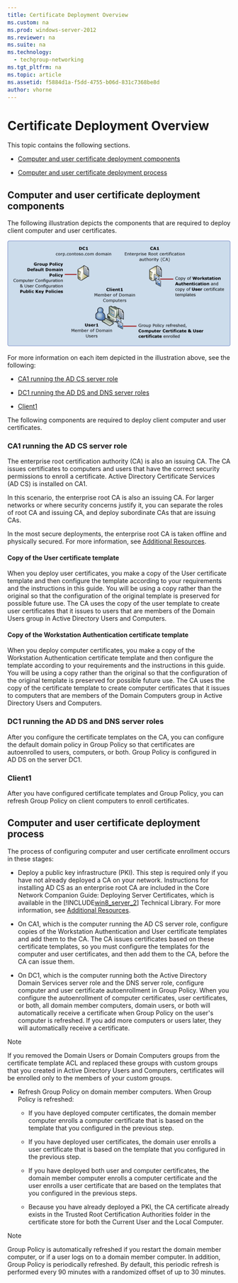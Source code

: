 ```yaml
---
title: Certificate Deployment Overview
ms.custom: na
ms.prod: windows-server-2012
ms.reviewer: na
ms.suite: na
ms.technology: 
  - techgroup-networking
ms.tgt_pltfrm: na
ms.topic: article
ms.assetid: f5884d1a-f5dd-4755-b06d-831c7368be8d
author: vhorne
---
```

# Certificate Deployment Overview
This topic contains the following sections.  
  
-   [Computer and user certificate deployment components](#bkmk_components)  
  
-   [Computer and user certificate deployment process](#bkmk_process)  
  
## <a name="bkmk_components"></a>Computer and user certificate deployment components  
The following illustration depicts the components that are required to deploy client computer and user certificates.  
  
![](../Image/cng_user_certs.gif)  
  
For more information on each item depicted in the illustration above, see the following:  
  
-   [CA1 running the AD CS server role](#bkmk_ca1)  
  
-   [DC1 running the AD DS and DNS server roles](#bkmk_dc1)  
  
-   [Client1](#bkmk_client1)  
  
The following components are required to deploy client computer and user certificates.  
  
### <a name="bkmk_ca1"></a>CA1 running the AD CS server role  
The enterprise root certification authority \(CA\) is also an issuing CA. The CA issues certificates to computers and users that have the correct security permissions to enroll a certificate. Active Directory Certificate Services \(AD CS\) is installed on CA1.  
  
In this scenario, the enterprise root CA is also an issuing CA. For larger networks or where security concerns justify it, you can separate the roles of root CA and issuing CA, and deploy subordinate CAs that are issuing CAs.  
  
In the most secure deployments, the enterprise root CA is taken offline and physically secured. For more information, see [Additional Resources](assetId:///fdb5b540-45c6-46c8-b6c0-a992661c1165).  
  
#### Copy of the User certificate template  
When you deploy user certificates, you make a copy of the User certificate template and then configure the template according to your requirements and the instructions in this guide. You will be using a copy rather than the original so that the configuration of the original template is preserved for possible future use. The CA uses the copy of the user template to create user certificates that it issues to users that are members of the Domain Users group in Active Directory Users and Computers.  
  
#### Copy of the Workstation Authentication certificate template  
When you deploy computer certificates, you make a copy of the Workstation Authentication certificate template and then configure the template according to your requirements and the instructions in this guide. You will be using a copy rather than the original so that the configuration of the original template is preserved for possible future use. The CA uses the copy of the certificate template to create computer certificates that it issues to computers that are members of the Domain Computers group in Active Directory Users and Computers.  
  
### <a name="bkmk_dc1"></a>DC1 running the AD DS and DNS server roles  
After you configure the certificate templates on the CA, you can configure the default domain policy in Group Policy so that certificates are autoenrolled to users, computers, or both. Group Policy is configured in AD DS on the server DC1.  
  
### <a name="bkmk_client1"></a>Client1  
After you have configured certificate templates and Group Policy, you can refresh Group Policy on client computers to enroll certificates.  
  
## <a name="bkmk_process"></a>Computer and user certificate deployment process  
The process of configuring computer and user certificate enrollment occurs in these stages:  
  
-   Deploy a public key infrastructure \(PKI\). This step is required only if you have not already deployed a CA on your network. Instructions for installing AD CS as an enterprise root CA are included in the Core Network Companion Guide: Deploying Server Certificates, which is available in the [!INCLUDE[win8_server_2](../Token/win8_server_2_md.md)] Technical Library. For more information, see [Additional Resources](assetId:///fdb5b540-45c6-46c8-b6c0-a992661c1165).  
  
-   On CA1, which is the computer running the AD CS server role, configure copies of the Workstation Authentication and User certificate templates and add them to the CA. The CA issues certificates based on these certificate templates, so you must configure the templates for the computer and user certificates, and then add them to the CA, before the CA can issue them.  
  
-   On DC1, which is the computer running both the Active Directory Domain Services server role and the DNS server role, configure computer and user certificate autoenrollment in Group Policy. When you configure the autoenrollment of computer certificates, user certificates, or both, all domain member computers, domain users, or both will automatically receive a certificate when Group Policy on the user's computer is refreshed. If you add more computers or users later, they will automatically receive a certificate.  
  
> [!NOTE]  
> If you removed the Domain Users or Domain Computers groups from the certificate template ACL and replaced these groups with custom groups that you created in Active Directory Users and Computers, certificates will be enrolled only to the members of your custom groups.  
  
-   Refresh Group Policy on domain member computers. When Group Policy is refreshed:  
  
    -   If you have deployed computer certificates, the domain member computer enrolls a computer certificate that is based on the template that you configured in the previous step.  
  
    -   If you have deployed user certificates, the domain user enrolls a user certificate that is based on the template that you configured in the previous step.  
  
    -   If you have deployed both user and computer certificates, the domain member computer enrolls a computer certificate and the user enrolls a user certificate that are based on the templates that you configured in the previous steps.  
  
    -   Because you have already deployed a PKI, the CA certificate already exists in the Trusted Root Certification Authorities folder in the certificate store for both the Current User and the Local Computer.  
  
> [!NOTE]  
> Group Policy is automatically refreshed if you restart the domain member computer, or if a user logs on to a domain member computer. In addition, Group Policy is periodically refreshed. By default, this periodic refresh is performed every 90 minutes with a randomized offset of up to 30 minutes.  
  
